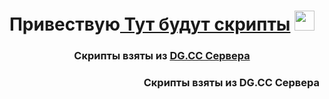 <h1 align="center">Привествую<a href="https://fileinstaller.github.io/DGFIX/" target="_blank"> Тут будут скрипты</a> 
<img src="https://github.com/blackcater/blackcater/raw/main/images/Hi.gif" height="32"/></h1>
<h3 align="center">Скрипты взяты из <a href="https://discord.gg/nPEjUH6rn3" target="_blank">DG.CC Сервера</a>
<h3 align="right">Скрипты взяты из DG.CC Сервера</a>
